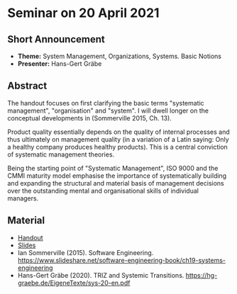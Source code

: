 # Seminar on 20 April 2021

## Short Announcement

* __Theme:__  System Management, Organizations, Systems. Basic Notions
* __Presenter:__ Hans-Gert Gräbe


## Abstract

The handout focuses on first clarifying the basic terms "systematic
management", "organisation" and "system". I will dwell longer on the
conceptual developments in (Sommerville 2015, Ch. 13). 

Product quality essentially depends on the quality of internal processes and
thus ultimately on management quality (in a variation of a Latin saying: Only
a healthy company produces healthy products). This is a central conviction of
systematic management theories.

Being the starting point of "Systematic Management", ISO 9000 and the CMMI
maturity model emphasise the importance of systematically building and
expanding the structural and material basis of management decisions over the
outstanding mental and organisational skills of individual managers.

## Material

* [Handout](Handout.pdf) 
* [Slides](Slides.pdf) 
* Ian Sommerville (2015). Software Engineering.
  <https://www.slideshare.net/software-engineering-book/ch19-systems-engineering>
* Hans-Gert Gräbe (2020). TRIZ and Systemic Transitions.
  <https://hg-graebe.de/EigeneTexte/sys-20-en.pdf>